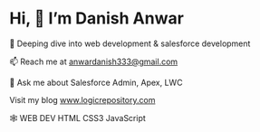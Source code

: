 # **Hi, 👋 I’m Danish Anwar**

🌱 Deeping dive into web development & salesforce development

📫 Reach me at anwardanish333@gmail.com

💬 Ask me about Salesforce Admin, Apex, LWC

Visit my blog www.logicrepository.com

🕸️ WEB DEV
HTML CSS3 JavaScript 

<!--
**Iamdanishanwar/IamDanishAnwar** is a ✨ _special_ ✨ repository because its `README.md` (this file) appears on your GitHub profile.
-->
